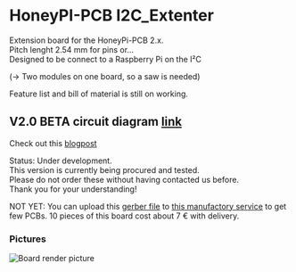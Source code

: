 # HoneyPI-PCB I2C_Extenter

Extension board for the HoneyPi-PCB 2.x.  
Pitch lenght 2.54 mm for pins or...  
Designed to be connect to a Raspberry Pi on the I²C

(-> Two modules on one board, so a saw is needed)

Feature list and bill of material is still on working.   

## V2.0 BETA circuit diagram [link](./I2C_Extenter.pdf)
Check out this [blogpost](https://www.honey-pi.de/)

Status: Under development.  
This version is currently being procured and tested.  
Please do not order these without having contacted us before.  
Thank you for your understanding!  

NOT YET: You can upload this [gerber file](./) to [this manufactory service](https://jlcpcb.com/quote) to get few PCBs. 10 pieces of this board cost about 7 € with delivery. 

### Pictures
![Board render picture](./I2C_Extenter.png)

